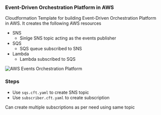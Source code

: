 ### Event-Driven Orchestration Platform in AWS

Cloudformation Template for building Event-Driven Orchestration Platform in AWS. It creates the following AWS resources
- SNS
   - Sinlge SNS topic acting as the events publisher
- SQS
   - SQS queue subscribed to SNS
- Lambda
   - Lambda subscribed to SQS


![AWS Events Orchestration Platform](https://github.com/user-attachments/assets/a79d0e5a-4d23-47c4-9bf2-7c1d768a1ee1)




### Steps
- Use `sqs.cft.yaml` to create SNS topic
- Use `subscriber.cft.yaml` to create subscription

Can create multiple subscriptions as per need using same topic
